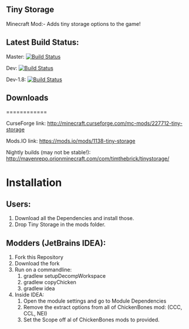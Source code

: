 ## Tiny Storage
Minecraft Mod:- Adds tiny storage options to the game!

## Latest Build Status:
Master: 
[![Build Status](https://travis-ci.org/SmithsModding/Tiny-Storage.svg?branch=master)](https://travis-ci.org/Tim020/Tiny-Storage)

Dev: [![Build Status](https://travis-ci.org/SmithsModding/Tiny-Storage.svg?branch=Dev)](https://travis-ci.org/Tim020/Tiny-Storage)

Dev-1.8: [![Build Status](https://travis-ci.org/SmithsModding/Tiny-Storage.svg?branch=Dev-1.8)](https://travis-ci.org/Tim020/Tiny-Storage)

## Downloads
============

CurseForge link: 
 http://minecraft.curseforge.com/mc-mods/227712-tiny-storage

Mods.IO link: 
 https://mods.io/mods/1138-tiny-storage

Nightly builds (may not be stable!): 
 http://mavenrepo.orionminecraft.com/com/timthebrick/tinystorage/
 
 Installation
============
## Users:
  1. Download all the Dependencies and install those.
  2. Drop Tiny Storage in the mods folder.
  
## Modders (JetBrains IDEA):
  1. Fork this Repository
  2. Download the fork
  3. Run on a commandline: 
      1. gradlew setupDecompWorkspace
      2. gradlew copyChicken
      3. gradlew idea
  4. Inside IDEA:
      1. Open the module settings and go to Module Dependencies
      2. Remove the extract options from all of ChickenBones mod: (CCC, CCL, NEI)
      3. Set the Scope off al of ChickenBones mods to provided.

